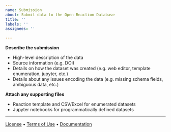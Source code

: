 ```yaml
---
name: Submission
about: Submit data to the Open Reaction Database
title: ''
labels: ''
assignees: ''

---
```


**Describe the submission**
* High-level description of the data
* Source information (e.g. DOI)
* Details on how the dataset was created (e.g. web editor, template enumeration, jupyter, etc.)
* Details about any issues encoding the data (e.g. missing schema fields, ambiguous data, etc.)

**Attach any supporting files**
* Reaction template and CSV/Excel for enumerated datasets
* Jupyter notebooks for programmatically defined datasets

---
[License](https://github.com/open-reaction-database/ord-data/blob/main/LICENSE) • [Terms of Use](https://github.com/open-reaction-database/ord-data/blob/main/CONTRIBUTING.md#terms-of-use) • [Documentation](https://docs.open-reaction-database.org/en/latest/submissions.html)
